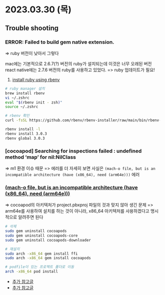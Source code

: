 # 2023.03.30 (목)

## Trouble shooting

### ERROR: Failed to build gem native extension.

=> ruby 버전이 낮아서 그렇다

mac에는 기본적으로 2.6.7(?) 버전의 ruby가 설치되는데 이것은 너무 오래된 버전
react native에는 2.7.6 버전의 ruby를 사용하고 있었다.
=> ruby 업데이트가 필요!

1. [install ruby using rbenv](https://antran.app/2021/m1_mac_part2/)

```zsh
# ruby manager 설치
brew install rbenv
vi ~/.zshrc
eval "$(rbenv init - zsh)"
source ~/.zshrc

# rbenv 확인
curl -fsSL https://github.com/rbenv/rbenv-installer/raw/main/bin/rbenv-doctor | bash

rbenv install -l
rbenv install 3.0.3
rbenv global 3.0.3
```

### [cocoapod] Searching for inspections failed : undefined method ‘map’ for nil:NilClass

=> m1 환경 이슈 때문
=> 에러를 더 자세히 보면 사실은 `(mach-o file, but is an incompatible architecture (have (x86_64), need (arm64e)))` 에러

### [(mach-o file, but is an incompatible architecture (have (x86_64), need (arm64e)))](https://stackoverflow.com/questions/66644365/cocoapods-on-m1-apple-silicon-fails-with-ffi-wrong-architecture)

=> cocoapod의 아키텍처가 project.pbxproj 파일의 것과 맞지 않아 생긴 문제
=> arm64e를 사용하여 설치를 하는 것이 아니라, x86_64 아키텍처를 사용하겠다고 명시적으로 알려주면 된다

```zsh
# 삭제
sudo gem uninstall cocoapods
sudo gem uninstall cocoapods-core
sudo gem uninstall cocoapods-downloader

# 재설치
sudo arch -x86_64 gem install ffi
sudo arch -x86_64 gem install cocoapods

# podfile이 있는 프로젝트 폴더로 이동
arch -x86_64 pod install
```

- [추가 참고글](https://velog.io/@ayb226/Flutter-%EC%98%A4%EB%A5%98-%EB%AA%A8%EC%9D%8C-Error-output-from-CocoaPods-Searching-for-inspections-failed-undefined-method-map-for-nilNilClass-%ED%95%B4%EA%B2%B0%EB%B2%95)
- [추가 참고글](https://velog.io/@chanhook/Flutter-ios-%EC%98%A4%EB%A5%98%ED%95%B4%EA%B2%B0-Error-output-fromCocoaPods-Searching-for-inspections-failed-undefined-method-map-for-nilNilClass)
